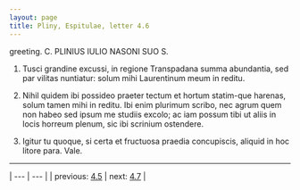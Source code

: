 ```yaml
---
layout: page
title: Pliny, Espitulae, letter 4.6
---
```


greeting. C. PLINIUS IULIO NASONI SUO S.



1. Tusci grandine excussi, in regione Transpadana summa abundantia, sed par vilitas nuntiatur: solum mihi Laurentinum meum in reditu.



2. Nihil quidem ibi possideo praeter tectum et hortum statim-que harenas, solum tamen mihi in reditu. Ibi enim plurimum scribo, nec agrum quem non habeo sed ipsum me studiis excolo; ac iam possum tibi ut aliis in locis horreum plenum, sic ibi scrinium ostendere.



3. Igitur tu quoque, si certa et fructuosa praedia concupiscis, aliquid in hoc litore para. Vale.



---

| --- | --- |
| previous: [4.5](../4.5/) | next: [4.7](../4.7/) |